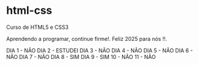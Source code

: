 # html-css
 Curso de HTML5 e CSS3

 Aprendendo a programar, continue firme!. Feliz 2025 para nós !!.

 DIA 1 - NÃO
 DIA 2 - ESTUDEI
 DIA 3 - NÃO 
 DIA 4 - NÃO
 DIA 5 - NÃO
 DIA 6 - NÃO 
 DIA 7 - NÃO
 DIA 8 - SIM
 DIA 9 - SIM
 10 - NÃO 
 11 - NÃO